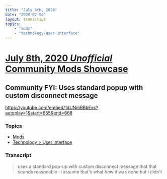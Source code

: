 ```yaml
---
title: "July 8th, 2020"
date: "2020-07-08"
layout: transcript
topics: 
    - "mods"
    - "technology/user-interface"
---
```

# [July 8th, 2020 *Unofficial* Community Mods Showcase](../2020-07-08.md)
## Community FYI: Uses standard popup with custom disconnect message
https://youtube.com/embed/1dUNmBBbExs?autoplay=1&start=655&end=668
### Topics
* [Mods](../topics/mods.md)
* [Technology > User Interface](../topics/technology/user-interface.md)

### Transcript

> uses a standard pop-up with custom
> disconnect message
> that that sounds reasonable i i assume
> that's what how it was done but i didn't
